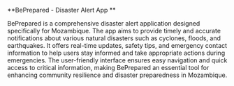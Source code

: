 **BePrepared - Disaster Alert App **

BePrepared is a comprehensive disaster alert application designed specifically for Mozambique. The app aims to provide timely and accurate notifications about various natural disasters such as cyclones, floods, and earthquakes. It offers real-time updates, safety tips, and emergency contact information to help users stay informed and take appropriate actions during emergencies. The user-friendly interface ensures easy navigation and quick access to critical information, making BePrepared an essential tool for enhancing community resilience and disaster preparedness in Mozambique.
